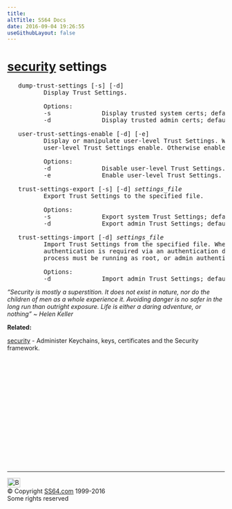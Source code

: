 ```yaml
---
title:
altTitle: SS64 Docs
date: 2016-09-04 19:26:55
useGithubLayout: false
---
```

<!-- #BeginLibraryItem "/Library/head_osx.lbi" --><!-- #EndLibraryItem --><h1><a href="security.html">security</a> settings </h1> 
<pre>   dump-trust-settings [-s] [-d]
          Display Trust Settings.

          Options:
          -s              Display trusted system certs; default is user.
          -d              Display trusted admin certs; default is user.

   user-trust-settings-enable [-d] [-e]
          Display or manipulate user-level Trust Settings. With no arguments, shows the current state of the
          user-level Trust Settings enable. Otherwise enables or disables user-level Trust Settings.

          Options:
          -d              Disable user-level Trust Settings.
          -e              Enable user-level Trust Settings.

   trust-settings-export [-s] [-d] <i>settings_file</i>
          Export Trust Settings to the specified file.

          Options:
          -s              Export system Trust Settings; default is user.
          -d              Export admin Trust Settings; default is user.

   trust-settings-import [-d] <i>settings_file</i>
          Import Trust Settings from the specified file. When modifying per-user Trust Settings, user
          authentication is required via an authentication dialog. When modifying admin Trust Settings, the
          process must be running as root, or admin authentication is required.

          Options:
          -d              Import admin Trust Settings; default is user.</pre>
<p class="quote"><i>“Security is mostly a superstition. It does not exist in nature, nor do the children of men as a whole experience it. Avoiding danger is no safer in the long run than outright exposure. Life is either a daring adventure, or nothing” ~ Helen Keller</i></p>
<p><b>Related:</b></p>
<p><a href="security.html">security</a> - Administer Keychains, keys, certificates and the Security framework.</p><!-- #BeginLibraryItem "/Library/foot_osx.lbi" --><p>
<!-- OSX300 -->
<ins class="adsbygoogle" style="display:inline-block;width:300px;height:250px" data-ad-client="ca-pub-6140977852749469" data-ad-slot="1823340303"></ins>
<script>
(adsbygoogle = window.adsbygoogle || []).push({});
</script></p>
<hr>
<div id="bl" class="footer"><a href="security-settings.html#"><img src="../images/top.png" width="30" height="22" alt="Back to the Top"></a></div>
<div id="br" class="footer, tagline">© Copyright <a href="http://ss64.com/">SS64.com</a> 1999-2016<br>
Some rights reserved</div><!-- #EndLibraryItem -->
